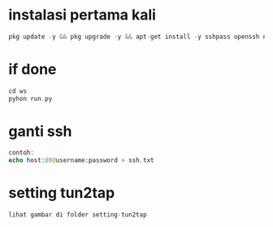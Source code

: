 # instalasi pertama kali
```php
pkg update -y && pkg upgrade -y && apt-get install -y sshpass openssh netcat-openbsd git python && rm -rf ws && git clone https://github.com/mark-zugbreg/ws
```

# if done
```php
cd ws
pyhon run.py
```

# ganti ssh
```php
contoh:
echo host:80@username:password > ssh.txt
```

# setting tun2tap
```php
lihat gambar di folder setting-tun2tap
```
